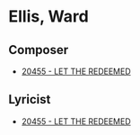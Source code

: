 # Ellis, Ward

## Composer

- [20455 - LET THE REDEEMED](/hymns/20455.md)

## Lyricist

- [20455 - LET THE REDEEMED](/hymns/20455.md)

